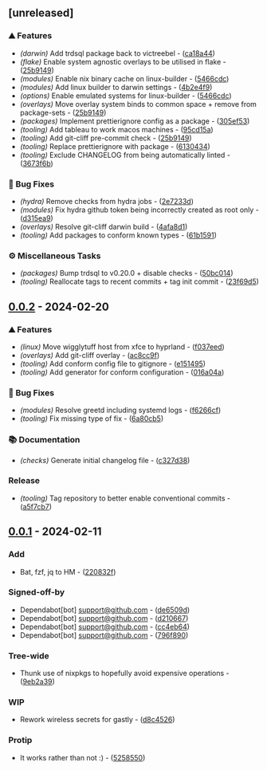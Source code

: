 ## [unreleased]

### ⛰️  Features

- *(darwin)* Add trdsql package back to victreebel - ([ca18a44](https://github.com/JayRovacsek/nix-config/commit/ca18a449d0da38629dfe24e5627ce5e4eb3bed16))
- *(flake)* Enable system agnostic overlays to be utilised in flake - ([25b9149](https://github.com/JayRovacsek/nix-config/commit/25b9149a83e27c6120ceb0b21ca45892506f18ed))
- *(modules)* Enable nix binary cache on linux-builder - ([5466cdc](https://github.com/JayRovacsek/nix-config/commit/5466cdce52f072e441f0d6000f55ac7e6f8cef1f))
- *(modules)* Add linux builder to darwin settings - ([4b2e4f9](https://github.com/JayRovacsek/nix-config/commit/4b2e4f9f17b3711915f1cc17b4ddfe8725d7a400))
- *(options)* Enable emulated systems for linux-builder - ([5466cdc](https://github.com/JayRovacsek/nix-config/commit/5466cdce52f072e441f0d6000f55ac7e6f8cef1f))
- *(overlays)* Move overlay system binds to common space + remove from package-sets - ([25b9149](https://github.com/JayRovacsek/nix-config/commit/25b9149a83e27c6120ceb0b21ca45892506f18ed))
- *(packages)* Implement prettierignore config as a package - ([305ef53](https://github.com/JayRovacsek/nix-config/commit/305ef53311a60df3997652c668f331b1f25ca313))
- *(tooling)* Add tableau to work macos machines - ([95cd15a](https://github.com/JayRovacsek/nix-config/commit/95cd15a449a87a7f0cb0e731cb8aa6416750f8db))
- *(tooling)* Add git-cliff pre-commit check - ([25b9149](https://github.com/JayRovacsek/nix-config/commit/25b9149a83e27c6120ceb0b21ca45892506f18ed))
- *(tooling)* Replace prettierignore with package - ([6130434](https://github.com/JayRovacsek/nix-config/commit/6130434878c22e0319e5b721d97fa93ba173525e))
- *(tooling)* Exclude CHANGELOG from being automatically linted - ([3673f6b](https://github.com/JayRovacsek/nix-config/commit/3673f6b87a920c86fd908c9daca729e0904abb28))

### 🐛 Bug Fixes

- *(hydra)* Remove checks from hydra jobs - ([2e7233d](https://github.com/JayRovacsek/nix-config/commit/2e7233de66f7b4abd0ad655c02cc43ae51d849a1))
- *(modules)* Fix hydra github token being incorrectly created as root only - ([d315ea9](https://github.com/JayRovacsek/nix-config/commit/d315ea90e9f85a9bdcb0955f7284e043afbe4f3f))
- *(overlays)* Resolve git-cliff darwin build - ([4afa8d1](https://github.com/JayRovacsek/nix-config/commit/4afa8d1e9b3216954e57928896529521551f5e0a))
- *(tooling)* Add packages to conform known types - ([61b1591](https://github.com/JayRovacsek/nix-config/commit/61b1591184eed6b658121faf77639da6c28f9269))

### ⚙️ Miscellaneous Tasks

- *(packages)* Bump trdsql to v0.20.0 + disable checks - ([50bc014](https://github.com/JayRovacsek/nix-config/commit/50bc014630f5b35d0155670e8ac5c1c86c90ce97))
- *(tooling)* Reallocate tags to recent commits + tag init commit - ([23f69d5](https://github.com/JayRovacsek/nix-config/commit/23f69d5aab6dcc9f06f24d518065d4902e714427))

## [0.0.2](https://github.com/JayRovacsek/nix-config/compare/v0.0.1..v0.0.2) - 2024-02-20

### ⛰️  Features

- *(linux)* Move wigglytuff host from xfce to hyprland - ([f037eed](https://github.com/JayRovacsek/nix-config/commit/f037eed12cdba108ca0e696aa8d844fc86f190da))
- *(overlays)* Add git-cliff overlay - ([ac8cc9f](https://github.com/JayRovacsek/nix-config/commit/ac8cc9f71578e97909a93b81b412e89a3568dd03))
- *(tooling)* Add conform config file to gitignore - ([e151495](https://github.com/JayRovacsek/nix-config/commit/e15149593fa53c670703c5a060ed94bbc1206731))
- *(tooling)* Add generator for conform configuration - ([016a04a](https://github.com/JayRovacsek/nix-config/commit/016a04a1d9205eadb98f133b39953514cc4130b9))

### 🐛 Bug Fixes

- *(modules)* Resolve greetd including systemd logs - ([f6266cf](https://github.com/JayRovacsek/nix-config/commit/f6266cfc22ae09e52c247c42e09d1bba074b12eb))
- *(tooling)* Fix missing type of fix - ([6a80cb5](https://github.com/JayRovacsek/nix-config/commit/6a80cb53819d43f48ea658144731871c905b47ae))

### 📚 Documentation

- *(checks)* Generate initial changelog file - ([c327d38](https://github.com/JayRovacsek/nix-config/commit/c327d38cef5ec5b4b863cc16021046fff60c2d75))

### Release

- *(tooling)* Tag repository to better enable conventional commits - ([a5f7cb7](https://github.com/JayRovacsek/nix-config/commit/a5f7cb7da637be0e2757bfce44d7b754531ea117))

## [0.0.1](https://github.com/JayRovacsek/nix-config/compare/v0.0.0..v0.0.1) - 2024-02-11

### Add

- Bat, fzf, jq to HM - ([220832f](https://github.com/JayRovacsek/nix-config/commit/220832fe00630dc1be9b662d08f7ca1687490fea))

### Signed-off-by

- Dependabot[bot] <support@github.com> - ([de6509d](https://github.com/JayRovacsek/nix-config/commit/de6509dcd6e0cc5e9a8cde8c4412c0755effd0bb))
- Dependabot[bot] <support@github.com> - ([d210667](https://github.com/JayRovacsek/nix-config/commit/d21066730d801fbc6ebc724047e0d2f624dd04a8))
- Dependabot[bot] <support@github.com> - ([cc4eb64](https://github.com/JayRovacsek/nix-config/commit/cc4eb644c87809db5f3f7bc9c7ec6641d7233159))
- Dependabot[bot] <support@github.com> - ([796f890](https://github.com/JayRovacsek/nix-config/commit/796f890f024b059730bfc15adca497545f7dc3e0))

### Tree-wide

- Thunk use of nixpkgs to hopefully avoid expensive operations - ([9eb2a39](https://github.com/JayRovacsek/nix-config/commit/9eb2a39f79a6225a602726c03c53e2a4177e09fa))

### WIP

- Rework wireless secrets for gastly - ([d8c4526](https://github.com/JayRovacsek/nix-config/commit/d8c4526482e28413d11f632ccb00fcd73758440f))

### Protip

- It works rather than not :) - ([5258550](https://github.com/JayRovacsek/nix-config/commit/52585500be8f34314a070d3c44871c50127fab72))


